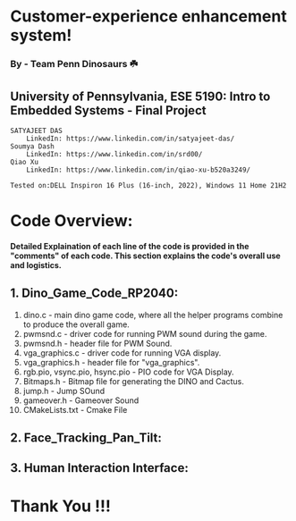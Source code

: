 # Customer-experience enhancement system!
### By - Team Penn Dinosaurs ☘️

## University of Pennsylvania, ESE 5190: Intro to Embedded Systems - Final Project
    SATYAJEET DAS
        LinkedIn: https://www.linkedin.com/in/satyajeet-das/
    Soumya Dash
        LinkedIn: https://www.linkedin.com/in/srd00/
    Qiao Xu
        LinkedIn: https://www.linkedin.com/in/qiao-xu-b520a3249/

    Tested on:DELL Inspiron 16 Plus (16-inch, 2022), Windows 11 Home 21H2
    
    
    
# Code Overview:<br />

#### Detailed Explaination of each line of the code is provided in the "comments" of each code. This section explains the code's overall use and logistics.<br />
## 1. Dino_Game_Code_RP2040:<br />
1. dino.c - main dino game code, where all the helper programs combine to produce the overall game.
2. pwmsnd.c  - driver code for running PWM sound during the game.
3. pwmsnd.h - header file for PWM Sound.
3. vga_graphics.c - driver code for running VGA display.
4. vga_graphics.h -  header file for "vga_graphics".
5. rgb.pio, vsync.pio, hsync.pio - PIO code for VGA Display.
6. Bitmaps.h - Bitmap file for generating the DINO and Cactus.
7. jump.h - Jump SOund
8. gameover.h - Gameover Sound
9. CMakeLists.txt - Cmake File 

## 2. Face_Tracking_Pan_Tilt:<br />

## 3. Human Interaction Interface:<br />

# Thank You !!!
